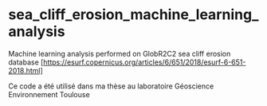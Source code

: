 # sea_cliff_erosion_machine_learning_analysis
Machine learning analysis performed on GlobR2C2 sea cliff erosion database [https://esurf.copernicus.org/articles/6/651/2018/esurf-6-651-2018.html]

Ce code a été utilisé dans ma thèse au laboratoire Géoscience Environnement Toulouse
